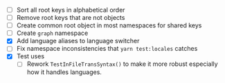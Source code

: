 - [ ] Sort all root keys in alphabetical order
- [ ] Remove root keys that are not objects
- [ ] Create common root object in most namespaces for shared keys
- [ ] Create `graph` namespace
- [X] Add language aliases to language switcher
- [ ] Fix namespace inconsistencies that `yarn test:locales` catches
- [X] Test <Trans /> uses
  - [ ] Rework `TestInFileTransSyntax()` to make it more robust especially how it handles languages.